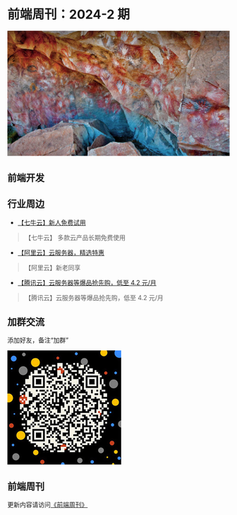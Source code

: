 # 前端周刊：2024-2 期

[![](../img/bing/20220809.jpg?imageMogr2/thumbnail/960x)](https://cn.bing.com/search?q=洛斯马诺斯岩画)

## 前端开发

## 行业周边

- [【七牛云】新人免费试用](https://s.qiniu.com/vmUnIr)

> 【七牛云】 多款云产品长期免费使用

- [【阿里云】云服务器，精选特惠](https://www.aliyun.com/daily-act/ecs/activity_selection?userCode=y31qmczl)

> 【阿里云】新老同享

- [【腾讯云】云服务器等爆品抢先购，低至 4.2 元/月](https://cloud.tencent.com/act/cps/redirect?redirect=2446&cps_key=55b0d6026f97f5980bceec15fcefa0af&from=console)

> 【腾讯云】云服务器等爆品抢先购，低至 4.2 元/月

## 加群交流

添加好友，备注“加群”

![refned_x](../img/a/refined-x.jpg)

## 前端周刊

更新内容请访问[《前端周刊》](https://frontend-weekly.com/)
